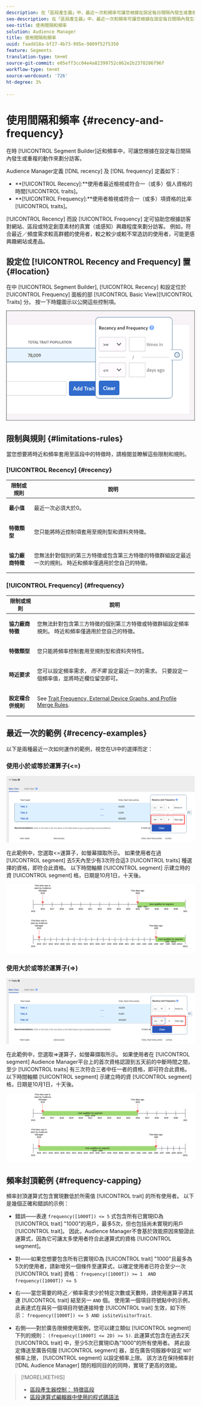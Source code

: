 ```yaml
---
description: 在「區段產生器」中，最近一次和頻率可讓您根據在設定每日間隔內發生或重複的動作來區隔訪客。
seo-description: 在「區段產生器」中，最近一次和頻率可讓您根據在設定每日間隔內發生或重複的動作來區隔訪客。
seo-title: 使用間隔和頻率
solution: Audience Manager
title: 使用間隔和頻率
uuid: faadd18a-bf27-4b73-995e-9809f52f5350
feature: Segments
translation-type: tm+mt
source-git-commit: e05eff3cc04e4a82399752c862e2b2370286f96f
workflow-type: tm+mt
source-wordcount: '726'
ht-degree: 3%

---
```



# 使用間隔和頻率 {#recency-and-frequency}

在時 [!UICONTROL Segment Builder]近和頻率中，可讓您根據在設定每日間隔內發生或重複的動作來劃分訪客。

Audience Manager定義 [!DNL recency] 及 [!DNL frequency] 定義如下：

* **[!UICONTROL Recency]:**使用者最近檢視或符合一（或多）個人資格的時間[!UICONTROL traits]。
* **[!UICONTROL Frequency]:**使用者檢視或符合一（或多）項資格的比率[!UICONTROL traits]。

[!UICONTROL Recency] 而設 [!UICONTROL Frequency] 定可協助您根據訪客對網站、區段或特定創意素材的真實（或感知）興趣程度來劃分訪客。 例如，符合最近／頻度需求較高群體的使用者，較之較少或較不常造訪的使用者，可能更感興趣網站或產品。

## 設定位 [!UICONTROL Recency and Frequency] 置 {#location}

在中 [!UICONTROL Segment Builder], [!UICONTROL Recency] 和設定位於 [!UICONTROL Frequency] 面板的部 [!UICONTROL Basic View][!UICONTROL Traits] 分。 按一下時鐘圖示以公開這些控制項。

![](assets/recency_frequency.png)

## 限制與規則 {#limitations-rules}

當您想要將時近和頻率套用至區段中的特徵時，請檢閱並瞭解這些限制和規則。

### [!UICONTROL Recency] {#recency}

<table id="table_026064124C694D75B7A960457D50170B"> 
 <thead> 
  <tr> 
   <th colname="col1" class="entry"> 限制或規則 </th> 
   <th colname="col2" class="entry"> 說明 </th> 
  </tr> 
 </thead>
 <tbody> 
  <tr> 
   <td colname="col1"> <p> <b>最小值</b> </p> </td> 
   <td colname="col2"> <p>最近一次必須大於0。 </p> </td> 
  </tr>
  <tr> 
   <td colname="col1"> <p> <b>特徵類型</b> </p> </td> 
   <td colname="col2"> <p>您只能將時近控制項套用至規則型和資料夾特徵。 </p> </td> 
  </tr> 
  <tr> 
   <td colname="col1"> <p> <b>協力廠商特徵</b> </p> </td> 
   <td colname="col2"> <p>您無法針對個別的第三方特徵或包含第三方特徵的特徵群組設定最近一次的規則。 時近和頻率僅適用於您自己的特徵。 </p> </td> 
  </tr> 
 </tbody> 
</table>

### [!UICONTROL Frequency] {#frequency}

<table id="table_EBD621D26C8B4D03933E8C0753C892A7"> 
 <thead> 
  <tr> 
   <th colname="col1" class="entry"> 限制或規則 </th> 
   <th colname="col2" class="entry"> 說明 </th> 
  </tr> 
 </thead>
 <tbody> 
  <tr> 
   <td colname="col1"> <p> <b>協力廠商特徵</b> </p> </td> 
   <td colname="col2"> <p>您無法針對包含第三方特徵的個別第三方特徵或特徵群組設定頻率規則。 時近和頻率僅適用於您自己的特徵。 </p> </td> 
  </tr> 
  <tr> 
   <td colname="col1"> <p> <b>特徵類型</b> </p> </td> 
   <td colname="col2"> <p>您只能將頻率控制套用至規則型和資料夾特性。 </p> </td> 
  </tr> 
  <tr> 
   <td colname="col1"> <p> <b>時近要求</b> </p> </td> 
   <td colname="col2"> <p>您可以設定頻率需求， <i>而不需</i> 設定最近一次的需求。 只要設定一個頻率值，並將時近欄位留空即可。 </p> </td> 
  </tr> 
  <tr> 
   <td colname="col1"> <p><b>設定檔合併規則</b> </p> </td> 
   <td colname="col2"> <p>See <a href="../../faq/faq-profile-merge.md#trait-freq-device-rules"> Trait Frequency, External Device Graphs, and Profile Merge Rules</a>. </p> </td> 
  </tr> 
 </tbody> 
</table>

## 最近一次的範例 {#recency-examples}

以下是兩種最近一次如何運作的範例，視您在UI中的選擇而定：

### 使用小於或等於運算子(&lt;=)

![小於等於](assets/less-than-equal-to.png)

在此範例中，您選取&lt;=運算子，如螢幕擷取所示。 如果使用者在過 [!UICONTROL segment] 去5天內至少有3次符合這3 [!UICONTROL traits] 種選擇的資格，即符合此資格。 以下時間軸顯 [!UICONTROL segment] 示建立時的資 [!UICONTROL segment] 格，日期是10月1日，十天後。

![最近5天](assets/last-5-days.png)

### 使用大於或等於運算子(=>)

![大於等於](assets/greater-than-equal-to.png)

在此範例中，您選取=>運算子，如螢幕擷取所示。 如果使用者在 [!UICONTROL segment] Audience Manager平台上的首次資格認證到五天前的中斷時間之間，至少 [!UICONTROL traits] 有三次符合三者中任一者的資格，即可符合此資格。 以下時間軸顯 [!UICONTROL segment] 示建立時的資 [!UICONTROL segment] 格，日期是10月1日，十天後。

![舊版資格](assets/earlier-qualification.png)


## 頻率封頂範例 {#frequency-capping}

頻率封頂運算式包含實現數低於所需值 [!UICONTROL trait] 的所有使用者。 以下是幾個正確和錯誤的示例：

* 錯誤——表達 `frequency([1000T]) <= 5` 式包含所有已實現ID為 [!UICONTROL trait] &quot;1000&quot;的用戶，最多5次，但也包括尚未實現的用戶 [!UICONTROL trait]。 因此，Audience Manager不會基於效能原因來驗證此運算式，因為它可讓太多使用者符合此運算式的資格 [!UICONTROL segment]。

* 對——如果您想要包含所有已實現ID為 [!UICONTROL trait] &quot;1000&quot;且最多為5次的使用者，請新增另一個條件至運算式，以確定使用者已符合至少一次 [!UICONTROL trait] 資格：  `frequency([1000T]) >= 1  AND  frequency([1000T]) <= 5`

* 右——當您需要的時近／頻率需求少於特定次數或天數時，請使用運算子將其連 [!UICONTROL trait] 結至另一 `AND` 個。 使用第一個項目符號點中的示例，此表達式在與另一個項目符號連接時會 [!UICONTROL trait] 生效，如下所示： `frequency([1000T]) <= 5 AND isSiteVisitorTrait`.

* 右側——對於廣告限頻使用案例，您可以建立類似 [!UICONTROL segment] 下列的規則： `(frequency([1000T] <= 2D) >= 5)`. 此運算式包含在過去2天 [!UICONTROL trait] 中，至少5次已實現ID為&quot;1000&quot;的所有使用者。 將此設定傳送至廣告伺服 [!UICONTROL segment] 器，並在廣告伺服器中設定 `NOT` 頻率上限， [!UICONTROL segment] 以設定頻率上限。 該方法在保持頻率封 [!DNL Audience Manager] 閉的相同目的的同時，實現了更高的效能。

>[!MORELIKETHIS]
>
>* [區段產生器控制： 特徵區段](../../features/segments/segment-builder.md#segment-builder-controls-traits)
>* [區段運算式編輯器中使用的程式碼語法](../../features/segments/segment-code-syntax.md)

